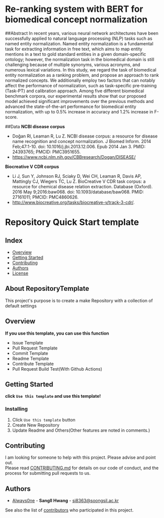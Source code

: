 # Re-ranking system with BERT for biomedical concept normalization

##Abstract
In recent years, various neural network architectures have been successfully applied to natural language processing (NLP) tasks such as named entity normalization.
Named entity normalization is a fundamental task for extracting information in free text, which aims to map entity mentions in a text to gold standard entities in a given domain-specific ontology; however, the normalization task in the biomedical domain is still challenging 
because of multiple synonyms, various acronyms, and numerous lexical variations.
In this study, we regard the task of biomedical entity normalization as a ranking problem, and propose an approach to rank normalized concepts. We additionally employ two factors that can notably affect the performance of normalization, such as task-specific pre-training (Task-PT) and calibration approach. 
Among five different biomedical benchmark corpora, our experimental results show that our proposed model achieved significant improvements over the previous methods and advanced the state-of-the-art performance for biomedical entity normalization, with up to 0.5\% increase in accuracy and 1.2\% increase in F-score.


##Data
**NCBI disease corpus**
- Doğan RI, Leaman R, Lu Z. NCBI disease corpus: a resource for disease name recognition and concept normalization. J Biomed Inform. 2014 Feb;47:1-10. doi: 10.1016/j.jbi.2013.12.006. Epub 2014 Jan 3. PMID: 24393765; PMCID: PMC3951655.
- https://www.ncbi.nlm.nih.gov/CBBresearch/Dogan/DISEASE/

**Biocreative V CDR corpus**
- Li J, Sun Y, Johnson RJ, Sciaky D, Wei CH, Leaman R, Davis AP, Mattingly CJ, Wiegers TC, Lu Z. BioCreative V CDR task corpus: a resource for chemical disease relation extraction. Database (Oxford). 2016 May 9;2016:baw068. doi: 10.1093/database/baw068. PMID: 27161011; PMCID: PMC4860626.
- http://www.biocreative.org/tasks/biocreative-v/track-3-cdr/.








# Repository Quick Start template
## Index
  - [Overview](#overview) 
  - [Getting Started](#getting-started)
  - [Contributing](#contributing)
  - [Authors](#authors)
  - [License](#license)
<!--  Other options to write Readme
  - [Deployment](#deployment)
  - [Used or Referenced Projects](Used-or-Referenced-Projects)
-->
## About RepositoryTemplate
<!--Wirte one paragraph of project description -->  
This project's purpose is to create a make Repository with a collection of default settings  

## Overview
<!-- Write Overview about this project -->
**If you use this template, you can use this function**
- Issue Template
- Pull Request Template
- Commit Template
- Readme Template
- Contribute Template
- Pull Request Build Test(With Github Actions)

## Getting Started
**click `Use this template` and use this template!**
<!--
### Depencies
 Write about need to install the software and how to install them 
-->
### Installing
<!-- A step by step series of examples that tell you how to get a development 
env running

Say what the step will be

    Give the example

And repeat

    until finished
-->
1. Click `Use this template` button 
2. Create New Repository
3. Update Readme and Others(Other features are noted in comments.)
<!--
## Deployment
 Add additional notes about how to deploy this on a live system
 -->
## Contributing
<!-- Write the way to contribute -->
I am looking for someone to help with this project. Please advise and point out.  
Please read [CONTRIBUTING.md](CONTRIBUTING.md) for details on our code
of conduct, and the process for submitting pull requests to us.

## Authors
  - [Always0ne](https://github.com/Always0ne) - **SangIl Hwang** - <si8363@soongsil.ac.kr>

See also the list of [contributors](https://github.com/always0ne/readmeTemplate/contributors)
who participated in this project.
<!--
## Used or Referenced Projects
 - [referenced Project](project link) - **LICENSE** - little-bit introduce
-->

